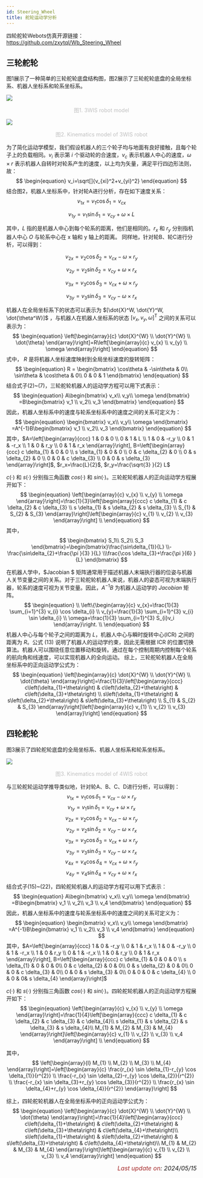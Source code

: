 ```yaml
---
id: Steering_Wheel
title: 舵轮运动学分析
---
```


四轮舵轮Webots仿真开源链接：https://github.com/zxytql/Wb_Steering_Wheel

## 三轮舵轮

图1展示了一种简单的三轮舵轮底盘结构图，图2展示了三轮舵轮底盘的全局坐标系、机器人坐标系和轮系坐标系。

![](../assets/Steering_Wheel_Kinematics/1.jpg)

<center> <font font-size="14px"><font color = "#c0c0c0">图1. 3WIS robot model </font></font></center> 

![](../assets/Steering_Wheel_Kinematics/2.jpg)

<center> <font font-size="14px"><font color = "#c0c0c0">图2. Kinematics model of 3WIS robot </font></font></center> 

为了简化运动学模型，我们假设机器人的三个轮子均与地面有良好接触，且每个轮子上的负载相同。$v_i$ 表示第 $i$ 个驱动轮的合速度，$v_c$ 表示机器人中心的速度，$\omega \times r$ 表示机器人自转时对轮系产生的速度，以上均为矢量，满足平行四边形法则，故：
$$
\begin{equation} v_i=\sqrt[]{v_{xi}^2+v_{yi}^2} \end{equation}
$$
结合图2，机器人坐标系中，针对轮A进行分析，存在如下速度关系：
$$
\begin{equation} v_{1x}= v_1\cos\delta _1=v_{cx} \end{equation}
$$

$$
\begin{equation} v_{1y}= v_1\sin\delta _1=v_{cy}+\omega \times L \end{equation}
$$


其中，$L$ 指的是机器人中心到每个轮系的距离，他们是相同的。$r_x$ 和 $r_y$ 分别指机器人中心 $O$ 与轮系中心在 x 轴和 y 轴上的距离。
同样地，针对轮B、轮C进行分析，可以得到：

$$
\begin{equation} v_{2x}= v_2\cos\delta _2=v_{cx}-\omega \times r_y \end{equation}
$$

$$
\begin{equation} v_{2y}= v_2\sin\delta _2=v_{cy}+\omega \times r_x \end{equation}
$$

$$
\begin{equation} v_{3x}= v_3\cos\delta _3=v_{cx}+\omega \times r_y \end{equation}
$$

$$
\begin{equation} v_{3y}= v_3\sin\delta _3=v_{cy}-\omega \times r_x \end{equation}
$$

机器人在全局坐标系下的状态可以表示为 $[\dot{X}^W, \dot{Y}^W, \dot{\theta^W}]$ ，与机器人在机器人坐标系的状态 $[v_x,v_y,\omega ]^\mathrm{T}$ 之间的关系可以表示为：
$$
\begin{equation} \left[\begin{array}{c}
\dot{X}^{W} \\
\dot{Y}^{W} \\
\dot{\theta}
\end{array}\right]=R\left[\begin{array}{c}
v_{x} \\
v_{y} \\
\omega
\end{array}\right] \end{equation}
$$
式中， $R$ 是将机器人坐标速度映射到全局坐标速度的旋转矩阵：
$$
\begin{equation} R = \begin{bmatrix}
 \cos\theta  & -\sin\theta  & 0\\
 \sin\theta  & \cos\theta  & 0\\
 0 & 0 & 1
\end{bmatrix} \end{equation}
$$
结合式子(2)~(7)，三轮舵轮机器人的运动学方程可以用下式表示：
$$
\begin{equation} A\begin{bmatrix}
 v_x\\
 v_y\\
\omega 
\end{bmatrix} =B\begin{bmatrix}
v_1 \\
 v_2\\
v_3
\end{bmatrix} \end{equation}
$$
因此，机器人坐标系中的速度与轮系坐标系中的速度之间的关系可定义为：
$$
\begin{equation} \begin{bmatrix}
 v_x\\
 v_y\\
\omega 
\end{bmatrix} =A^{-1}B\begin{bmatrix}
v_1 \\
 v_2\\
v_3
\end{bmatrix} \end{equation}
$$
其中，$A=\left[\begin{array}{ccc}
1 & 0 & 0 \\
0 & 1 & L \\
1 & 0 & -r_y \\
0 & 1 & -r_x \\
1 & 0 & r_y \\
0 & 1 & r_x
\end{array}\right], B=\left[\begin{array}{ccc}
c \delta_{1} & 0 & 0 \\
s \delta_{1} & 0 & 0 \\
0 & c \delta_{2} & 0 \\
0 & s \delta_{2} & 0 \\
0 & 0 & c \delta_{3} \\
0 & 0 & s \delta_{3}
\end{array}\right]$, $r_x=\frac{L}{2}$, $r_y=\frac{\sqrt{3} }{2} L$


$c(·)$ 和 $s(·)$ 分别指三角函数 $cos(·)$ 和 $sin(·)$。三轮舵轮机器人的正向运动学方程展开如下：
$$
\begin{equation} \left[\begin{array}{c}
v_{x} \\
v_{y} \\
\omega
\end{array}\right]=\frac{1}{3}\left[\begin{array}{ccc}
c \delta_{1} & c \delta_{2} & c \delta_{3} \\
s \delta_{1} & s \delta_{2} & s \delta_{3} \\
S_{1} & S_{2} & S_{3}
\end{array}\right]\left[\begin{array}{c}
v_{1} \\
v_{2} \\
v_{3}
\end{array}\right] \\ \end{equation}
$$
其中，
$$
\begin{bmatrix}
 S_1\\
 S_2\\
S_3
\end{bmatrix}=\begin{bmatrix}\frac{\sin\delta_{1}}{L}
 \\-\frac{\sin\delta_{2}+\frac{\pi }{3} }{L}
 \\\frac{\cos \delta_{3}+\frac{\pi }{6} }{L}
\end{bmatrix}
$$

在机器人学中，$Jacobian $ 矩阵通常用于描述机器人末端执行器的位姿与机器人关节变量之间的关系。对于三轮舵轮机器人来说，机器人的姿态可视为末端执行器，轮系的速度可视为关节变量。因此，$A^{-1} B$ 为机器人运动学的 $Jacobian$ 矩阵。
$$
\begin{equation} \\
\left\{\begin{array}{c}
v_{x}=\frac{1}{3} \sum_{i=1}^{3} v_{i} \cos \delta_{i} \\
v_{y}=\frac{1}{3} \sum_{i=1}^{3} v_{i} \sin \delta_{i} \\
\omega=\frac{1}{3} \sum_{i=1}^{3} S_{i}v_i
\end{array}\right. \\ \end{equation}
$$
机器人中心与每个轮子之间的距离为 $L$，机器人中心与瞬时旋转中心(ICR) 之间的距离为 $R$。公式 (13) 说明了机器人的运动学约束，因此无需根据 ICR 的位置切换算法。机器人可以围绕任意位置移动和旋转。通过在每个控制周期内控制每个轮系的航向角和线速度，可以实现机器人的全向运动。
综上，三轮舵轮机器人在全局坐标系中的正向运动学公式为：
$$
\begin{equation} \left[\begin{array}{c}
\dot{X}^{W} \\
\dot{Y}^{W} \\
\dot{\theta}
\end{array}\right]=\frac{1}{3}\left[\begin{array}{ccc}
c\left(\delta_{1}+\theta\right) & c\left(\delta_{2}+\theta\right) & c\left(\delta_{3}+\theta\right) \\
s\left(\delta_{1}+\theta\right) & s\left(\delta_{2}+\theta\right) & s\left(\delta_{3}+\theta\right) \\
S_{1} & S_{2} & S_{3}
\end{array}\right]\left[\begin{array}{c}
v_{1} \\
v_{2} \\
v_{3}
\end{array}\right] \end{equation}
$$

## 四轮舵轮

图3展示了四轮舵轮底盘的全局坐标系、机器人坐标系和轮系坐标系。

![](../assets/Steering_Wheel_Kinematics/3.jpg)

<center> <font font-size="14px"><font color = "#c0c0c0">图3. Kinematics model of 4WIS robot </font></font></center> 

与三轮舵轮运动学推导类似地，针对轮A、B、C、D进行分析，可以得到：
$$
\begin{equation} v_{1x}= v_1\cos\delta _1 = v_{cx}-\omega \times r_y \end{equation}
$$
$$
\begin{equation} v_{1y}= v_1\sin\delta _1 = v_{cy}+\omega \times r_x \end{equation}
$$
$$
\begin{equation} v_{2x}= v_2\cos\delta _2 = v_{cx}-\omega \times r_y \end{equation}
$$
$$
\begin{equation} v_{2y}= v_2\sin\delta _2 = v_{cy}-\omega \times r_x \end{equation}
$$
$$
\begin{equation} v_{3x}= v_3\cos\delta _3 = v_{cx}+\omega \times r_y \end{equation}
$$
$$
\begin{equation} v_{3y}= v_3\sin\delta _3 = v_{cy}-\omega \times r_x \end{equation}
$$
$$
\begin{equation} v_{4x}= v_4\cos\delta _4 = v_{cx}+\omega \times r_y \end{equation}
$$
$$
\begin{equation} v_{4y}= v_4\sin\delta _4 = v_{cy}+\omega \times r_x \end{equation}
$$

结合式子(15)~(22)，四轮舵轮机器人的运动学方程可以用下式表示：
$$
\begin{equation} A\begin{bmatrix}
 v_x\\
 v_y\\
\omega 
\end{bmatrix} =B\begin{bmatrix}
v_1 \\
 v_2\\
v_3 \\
v_4
\end{bmatrix} \end{equation}
$$
因此，机器人坐标系中的速度与轮系坐标系中的速度之间的关系可定义为：
$$
\begin{equation} \begin{bmatrix}
 v_x\\
 v_y\\
\omega 
\end{bmatrix} =A^{-1}B\begin{bmatrix}
v_1 \\
 v_2\\
v_3 \\
v_4
\end{bmatrix} \end{equation}
$$
其中，$A=\left[\begin{array}{ccc}
1 & 0 & -r_y \\
0 & 1 & r_x \\
1 & 0 & -r_y \\
0 & 1 & -r_x \\
1 & 0 & r_y \\
0 & 1 & -r_x \\
1 & 0 & r_y \\
0 & 1 & r_x
\end{array}\right], B=\left[\begin{array}{ccc}
c \delta_{1} & 0 & 0 & 0 \\
s \delta_{1} & 0 & 0 & 0\\
0 & c \delta_{2} & 0 & 0\\
0 & s \delta_{2} & 0 & 0\\
0 & 0 & c \delta_{3} & 0\\
0 & 0 & s \delta_{3} & 0\\
0 & 0 & 0 & c \delta_{4} \\
0 & 0 & 0& s \delta_{4}
\end{array}\right]$

$c(·)$ 和 $s(·)$ 分别指三角函数 $cos(·)$ 和 $sin(·)$。四轮舵轮机器人的正向运动学方程展开如下：
$$
\begin{equation} \left[\begin{array}{c}
v_{x} \\
v_{y} \\
\omega
\end{array}\right]=\frac{1}{4}\left[\begin{array}{ccc}
c \delta_{1} & c \delta_{2} & c \delta_{3} & c \delta_{4}\\
s \delta_{1} & s \delta_{2} & s \delta_{3} & s \delta_{4}\\
M_{1} & M_{2} & M_{3} & M_{4}
\end{array}\right]\left[\begin{array}{c}
v_{1} \\
v_{2} \\
v_{3} \\
v_4
\end{array}\right] \\ \end{equation}
$$

其中，
$$
\left[\begin{array}{l}
M_{1} \\
M_{2} \\
M_{3} \\
M_{4}
\end{array}\right]=\left[\begin{array}{c}
\frac{r_{x} \sin \delta_{1}-r_{y} \cos \delta_{1}}{r^{2}} \\
\frac{-r_{x} \sin \delta_{2}-r_{y} \cos \delta_{2}}{r^{2}} \\
\frac{-r_{x} \sin \delta_{3}+r_{y} \cos \delta_{3}}{r^{2}} \\
\frac{r_{x} \sin \delta_{4}+r_{y} \cos \delta_{4}}{r^{2}}
\end{array}\right]
$$

综上，四轮舵轮机器人在全局坐标系中的正向运动学公式为：
$$
\begin{equation} \left[\begin{array}{c}
\dot{X}^{W} \\
\dot{Y}^{W} \\
\dot{\theta}
\end{array}\right]=\frac{1}{4}\left[\begin{array}{ccc}
c\left(\delta_{1}+\theta\right) & c\left(\delta_{2}+\theta\right) & c\left(\delta_{3}+\theta\right) & c\left(\delta_{4}+\theta\right)\\
s\left(\delta_{1}+\theta\right) & s\left(\delta_{2}+\theta\right) & s\left(\delta_{3}+\theta\right) & c\left(\delta_{4}+\theta\right)\\
M_{1} & M_{2} & M_{3} & M_{4}
\end{array}\right]\left[\begin{array}{c}
v_{1} \\
v_{2} \\
v_{3} \\
v_4
\end{array}\right] \end{equation}
$$

<p align="right"><i> <font size="3"><font color = "brown">Last update on</font>: 2024/05/15 </font></i></p>